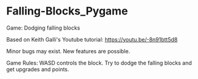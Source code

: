# Falling-Blocks_Pygame

Game: Dodging falling blocks

Based on Keith Galli's Youtube tutorial: https://youtu.be/-8n91btt5d8

Minor bugs may exist. New features are possible.

Game Rules: WASD controls the block. Try to dodge the falling blocks and get upgrades and points.
